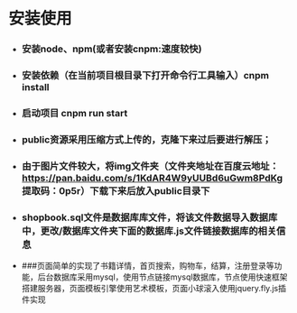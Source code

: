 # 安装使用
- ### 安装node、npm(或者安装cnpm:速度较快)
- ### 安装依赖（在当前项目根目录下打开命令行工具输入）cnpm install
- ### 启动项目 cnpm run start
- ### public资源采用压缩方式上传的，克隆下来过后要进行解压；
- ### 由于图片文件较大，将img文件夹（文件夹地址在百度云地址：https://pan.baidu.com/s/1KdAR4W9yUUBd6uGwm8PdKg  提取码：0p5r）下载下来后放入public目录下
-  ### shopbook.sql文件是数据库库文件，将该文件数据导入数据库中，更改/数据库文件夹下面的数据库.js文件链接数据库的相关信息
-  ###页面简单的实现了书籍详情，首页搜索，购物车，结算，注册登录等功能，后台数据库采用mysql，使用节点链接mysql数据库，节点使用快速框架搭建服务器，页面模板引擎使用艺术模板，页面小球滚入使用jquery.fly.js插件实现

